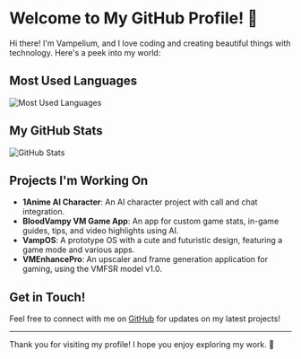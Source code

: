 # Welcome to My GitHub Profile! 💖

Hi there! I'm Vampelium, and I love coding and creating beautiful things with technology. Here's a peek into my world:

## Most Used Languages

![Most Used Languages](https://github.com/Vampelium/vampelium/blob/main/772A47DB-9672-4A89-834F-EAB4360CFE75.jpeg)

## My GitHub Stats

![GitHub Stats](https://github.com/Vampelium/vampelium/blob/main/file-ZM5wOC1mnaNTsA0zu5hf2PFA.jpeg)

## Projects I'm Working On

- **1Anime AI Character**: An AI character project with call and chat integration.
- **BloodVampy VM Game App**: An app for custom game stats, in-game guides, tips, and video highlights using AI.
- **VampOS**: A prototype OS with a cute and futuristic design, featuring a game mode and various apps.
- **VMEnhancePro**: An upscaler and frame generation application for gaming, using the VMFSR model v1.0.

## Get in Touch!

Feel free to connect with me on [GitHub](https://github.com/Vampelium) for updates on my latest projects!

---

Thank you for visiting my profile! I hope you enjoy exploring my work. 🌸
